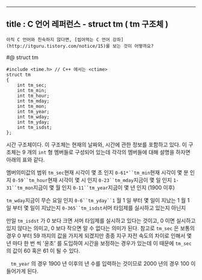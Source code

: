 ----------------
title : C 언어 레퍼런스 - struct tm ( tm 구조체 )
--------------



```warning
아직 C 언어와 친숙하지 않다면, [씹어먹는 C 언어 강좌](http://itguru.tistory.com/notice/15)를 보는 것이 어떻까요?

```

#@ struct tm

```info
#include <time.h> // C++ 에서는 <ctime>
struct tm
{
    int tm_sec;
    int tm_min;
    int tm_hour;
    int tm_mday;
    int tm_mon;
    int tm_year;
    int tm_wday;
    int tm_yday;
    int tm_isdst;
};
```


시간 구조체이다.
이 구조체는 현재의 날짜와, 시간에 관한 정보를 포함하고 있다. 이 구조체는 9 개의 `int` 형 멤버들로 구성되어 있는데 각각의 멤버들에 대해 설명을 하자면 아래의 표와 같다.


멤버의미값의 범위
`tm_sec`현재 시각이 몇 초 인지
`0-61*``tm_min`현재 시각이 몇 분 인지
`0-59``tm_hour`현재 시각이 몇 시 인지
`0-23``tm_mday`지금이 몇 일 인지
`1-31``tm_mon`지금이 몇 월 인지
`0-11``tm_year`지금이 몇 년 인지 (1900 이후)

`tm_wday`지금이 무슨 요일 인지
`0-6``tm_yday``1` 월 1 일 부터 몇 일이 지났는 1 월 1 일 부터 몇 일이 지났는지
`0-365``tm_isdst`서머 타임제를 실시하고 있는지 아닌지


만일 `tm_isdst` 가 0 보다 크면 서머 타임제를 실시하고 있다는 것이고, 0 이면 실시하고 있지 않다는 의미고, 0 보다 작으면 알 수 없다는 의미가 된다. 참고로 `tm_sec` 은 보통의 경우 0 부터 59 까지의 값을 가지게 되겠지만 종종 지구 자전 속도의 차이로 인해서 몇 년 마다 한 번 씩 '윤초' 를 도입하여 시간을 보정하는 경우가 있는데 이 때문에 `tm_sec` 의 값이 60 혹은 61 이 될 수 있다.

   `tm_year` 의 경우 1900 년 이후의 년 수를 입력하는 것이므로 2000 년의 경우 100 이 들어가게 된다.




